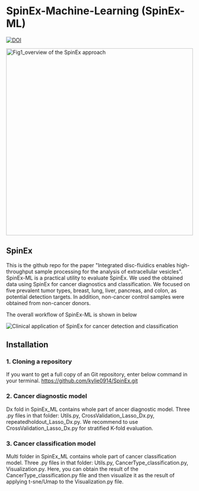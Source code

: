 # SpinEx-Machine-Learning (SpinEx-ML)
[![DOI](https://sandbox.zenodo.org/badge/817967634.svg)](https://sandbox.zenodo.org/doi/10.5072/zenodo.80783)

<img width="504" alt="Fig1_overview of the SpinEx approach" src="https://github.com/kylie0914/SpinEx/assets/48717355/a6299851-843e-4ad6-bfde-f2ad4a6588ab">

## SpinEx
This is the github repo for the paper "Integrated disc-fluidics enables high-throughput sample processing for the analysis of extracellular vesicles". SpinEx-ML is a practical utility to evaluate SpinEx. We used the obtained data using SpinEx for cancer diagnostics and classification. We focused on five prevalent tumor types, breast, lung, liver, pancreas, and colon, as potential detection targets. In addition, non-cancer control samples were obtained from non-cancer donors.

The overall workflow of SpinEx-ML is shown in below

![Clinical application of SpinEx for cancer detection and classification](https://github.com/user-attachments/assets/2e9a5d74-3a53-40a0-80a4-33f7b7972d22)

## Installation
### 1. Cloning a repository
If you want to get a full copy of an Git repository, enter below command in your terminal.
    https://github.com/kylie0914/SpinEx.git

### 2. Cancer diagnostic model
Dx fold in SpinEx_ML contains whole part of ancer diagnostic model.
Three .py files in that folder: Utils.py, CrossValidation_Lasso_Dx.py, repeatedholdout_Lasso_Dx.py.
We recommend to use CrossValidation_Lasso_Dx.py for stratified K-fold evaluation.

### 3. Cancer classification model
Multi folder in SpinEx_ML contains whole part of cancer classification model.
Three .py files in that folder: Utils.py, CancerType_classification.py, Visualization.py.
Here, you can obtain the result of the CancerType_classification.py file and then visualize it as the result of applying t-sne/Umap to the Visualization.py file.

